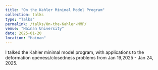 ```yaml
---
title: "On the Kahler Minimal Model Program"
collection: talks
type: "Talks"
permalink: /talks/On-the-Kahler-MMP/
venue: "Hainan University"
date: 2025-01-20
location: "Hainan"
---
```


I talked the Kahler minimal model program, with applications to the deformation openess/closedness problems from Jan 19,2025 - Jan 24, 2025.


